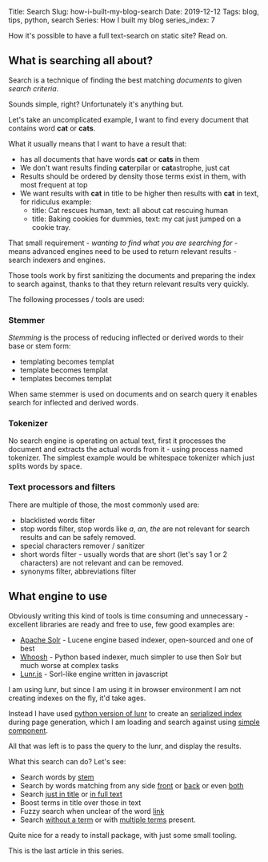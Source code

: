 Title: Search
Slug: how-i-built-my-blog-search
Date: 2019-12-12
Tags: blog, tips, python, search
Series: How I built my blog
series_index: 7

How it's possible to have a full text-search on static site? Read on.

<!-- PELICAN_END_SUMMARY -->

## What is searching all about?

Search is a technique of finding the best matching *documents* to given *search criteria*.

Sounds simple, right? Unfortunately it's anything but.

Let's take an uncomplicated example, I want to find every document that contains word **cat** or **cats**.

What it usually means that I want to have a result that:

* has all documents that have words **cat** or **cats** in them
* We don't want results finding **cat**erpilar or **cat**astrophe, just cat
* Results should be ordered by density those terms exist in them, with most frequent at top
* We want results with **cat** in title to be higher then results with **cat** in text, for ridiculus example:
    * title: Cat rescues human, text: all about cat rescuing human
    * title: Baking cookies for dummies, text: my cat just jumped on a cookie tray.

That small requirement - *wanting to find what you are searching for* - means advanced engines need to be used to return relevant results - search indexers and engines.

Those tools work by first sanitizing the documents and preparing the index to search against, thanks to that they return relevant results very quickly.

The following processes / tools are used:

### Stemmer
*Stemming* is the process of reducing inflected or derived words to their base or stem form:

* templating becomes templat
* template becomes templat
* templates becomes templat

When same stemmer is used on documents and on search query it enables search for inflected and derived words.

### Tokenizer
No search engine is operating on actual text, first it processes the document and extracts the actual words from it - using process named tokenizer.
The simplest example would be whitespace tokenizer which just splits words by space.

### Text processors and filters
There are multiple of those, the most commonly used are:

- blacklisted words filter
- stop words filter, stop words like *a*, *an*, *the* are not relevant for search results and can be safely removed.
- special characters remover / sanitizer
- short words filter - usually words that are short (let's say 1 or 2 characters) are not relevant and can be removed.
- synonyms filter, abbreviations filter


## What engine to use

Obviously writing this kind of tools is time consuming and unnecessary - excellent libraries are ready and free to use, few good examples are:

- [Apache Solr](https://lucene.apache.org/solr/) - Lucene engine based indexer, open-sourced and one of best
- [Whoosh](https://whoosh.readthedocs.io/en/latest/intro.html) - Python based indexer, much simpler to use then Solr but much worse at complex tasks
- [Lunr.js](https://lunrjs.com/) - Sorl-like engine written in javascript


I am using lunr, but since I am using it in browser environment I am not creating indexes on the fly, it'd take ages.

Instead I have used [python version of lunr](https://github.com/yeraydiazdiaz/lunr.py) to create an [serialized index](https://github.com/adamcupial/wdl/blob/master/plugins/search.py) during page generation, which I am loading and search against using [simple component](https://github.com/adamcupial/wdl/blob/master/src/scripts/search.ts).

All that was left is to pass the query to the lunr, and display the results.

What this search can do? Let's see:

* Search words by [stem](/search?q=templates)
* Search by words matching from any side [front](/search?q=*log) or [back](/search?q=log*) or even [both](/search?q=*log*)
* Search [just in title](/search?q=title:styling) or [in full text](/search?q=text:styling)
* Boost terms in title over those in text
* Fuzzy search when unclear of the word [link](/search?q=sryling~1)
* Search [without a term](/search?q=styling%20-css) or with [multiple terms](/search?q=styling%20+css) present.

Quite nice for a ready to install package, with just some small tooling.

This is the last article in this series.
